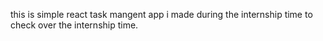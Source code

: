 this is simple react task mangent app  i made during the internship time to check over the internship time. 
